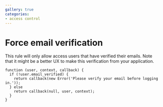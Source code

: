 ```yaml
---
gallery: true
categories:
- access control
---
```

# Force email verification

This rule will only allow access users that have verified their emails.
Note that it might be a better UX to make this verification from your application.

```
function (user, context, callback) {
  if (!user.email_verified) {
    return callback(new Error('Please verify your email before logging in.'));
  } else
    return callback(null, user, context);
  }
}
```
